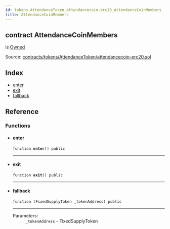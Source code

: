 ```yaml
---
id: tokens_AttendanceToken_attendancecoin-erc20_AttendanceCoinMembers
title: AttendanceCoinMembers
---
```


<div class="contract-doc"><div class="contract"><h2 class="contract-header"><span class="contract-kind">contract</span> AttendanceCoinMembers</h2><p class="base-contracts"><span>is</span> <a href="tokens_AttendanceToken_attendancecoin-erc20_Owned.html">Owned</a></p><div class="source">Source: <a href="https://github.com/FriendlyUser/solidity-smart-contracts//blob/v0.2.0/contracts/tokens/AttendanceToken/attendancecoin-erc20.sol" target="_blank">contracts/tokens/AttendanceToken/attendancecoin-erc20.sol</a></div></div><div class="index"><h2>Index</h2><ul><li><a href="tokens_AttendanceToken_attendancecoin-erc20_AttendanceCoinMembers.html#enter">enter</a></li><li><a href="tokens_AttendanceToken_attendancecoin-erc20_AttendanceCoinMembers.html#exit">exit</a></li><li><a href="tokens_AttendanceToken_attendancecoin-erc20_AttendanceCoinMembers.html#">fallback</a></li></ul></div><div class="reference"><h2>Reference</h2><div class="functions"><h3>Functions</h3><ul><li><div class="item function"><span id="enter" class="anchor-marker"></span><h4 class="name">enter</h4><div class="body"><code class="signature">function <strong>enter</strong><span>() </span><span>public </span></code><hr/></div></div></li><li><div class="item function"><span id="exit" class="anchor-marker"></span><h4 class="name">exit</h4><div class="body"><code class="signature">function <strong>exit</strong><span>() </span><span>public </span></code><hr/></div></div></li><li><div class="item function"><span id="fallback" class="anchor-marker"></span><h4 class="name">fallback</h4><div class="body"><code class="signature">function <strong></strong><span>(FixedSupplyToken _tokenAddress) </span><span>public </span></code><hr/><dl><dt><span class="label-parameters">Parameters:</span></dt><dd><div><code>_tokenAddress</code> - FixedSupplyToken</div></dd></dl></div></div></li></ul></div></div></div>
